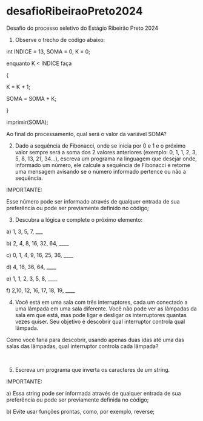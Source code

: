 # desafioRibeiraoPreto2024
Desafio do processo seletivo do Estágio Ribeirão Preto 2024


1) Observe o trecho de código abaixo:

int INDICE = 13, SOMA = 0, K = 0;

enquanto K < INDICE faça

{

K = K + 1;

SOMA = SOMA + K;

}

imprimir(SOMA);



Ao final do processamento, qual será o valor da variável SOMA?



2) Dado a sequência de Fibonacci, onde se inicia por 0 e 1 e o próximo valor sempre será a soma dos 2 valores anteriores (exemplo: 0, 1, 1, 2, 3, 5, 8, 13, 21, 34...), escreva um programa na linguagem que desejar onde, informado um número, ele calcule a sequência de Fibonacci e retorne uma mensagem avisando se o número informado pertence ou não a sequência.



IMPORTANTE:

Esse número pode ser informado através de qualquer entrada de sua preferência ou pode ser previamente definido no código;



3) Descubra a lógica e complete o próximo elemento:



a) 1, 3, 5, 7, ___

b) 2, 4, 8, 16, 32, 64, ____

c) 0, 1, 4, 9, 16, 25, 36, ____

d) 4, 16, 36, 64, ____

e) 1, 1, 2, 3, 5, 8, ____

f) 2,10, 12, 16, 17, 18, 19, ____



4) Você está em uma sala com três interruptores, cada um conectado a uma lâmpada em uma sala diferente. Você não pode ver as lâmpadas da sala em que está, mas pode ligar e desligar os interruptores quantas vezes quiser. Seu objetivo é descobrir qual interruptor controla qual lâmpada.

Como você faria para descobrir, usando apenas duas idas até uma das salas das lâmpadas, qual interruptor controla cada lâmpada?

 

5) Escreva um programa que inverta os caracteres de um string.


IMPORTANTE:

a) Essa string pode ser informada através de qualquer entrada de sua preferência ou pode ser previamente definida no código;

b) Evite usar funções prontas, como, por exemplo, reverse;
